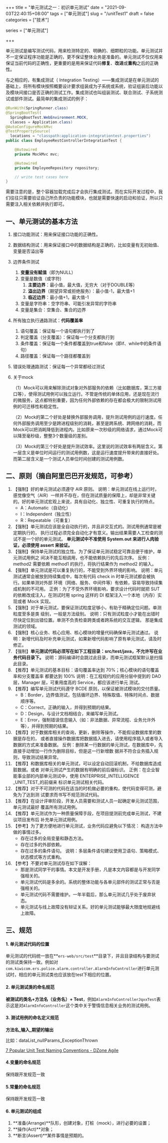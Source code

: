 +++
title = "单元测试之一：初识单元测试"
date = "2021-09-03T22:40:15+08:00"
tags = ["单元测试"]
slug = "/unitTest1"
draft = false
categories = ["技术"]

series = ["单元测试"]

+++

单元测试是编写测试代码，用来检测特定的、明确的、细颗粒的功能。单元测试并不一定保证程序功能是正确的，更不保证整体业务是准备的。单元测试不仅仅用来保证当前代码的正确性，更重要的是用来保证代码**修复**、**改进**或**重构**之后的正确性。



与之相应的，有集成测试（ Integration Testing）——集成测试是在单元测试的基础上，将所有模块按照概要设计要求组装成为子系统或系统，验证组装后功能以及模块间接口是否正确的测试工作。集成测试也叫组装测试、联合测试、子系统测试或部件测试。最简单的集成测试的例子：

```java
@RunWith(SpringRunner.class)
@SpringBootTest(
  SpringBootTest.WebEnvironment.MOCK,
  classes = Application.class)
@AutoConfigureMockMvc
@TestPropertySource(
  locations = "classpath:application-integrationtest.properties")
public class EmployeeRestControllerIntegrationTest {

    @Autowired
    private MockMvc mvc;

    @Autowired
    private EmployeeRepository repository;

    // write test cases here
}

```

需要注意的是，整个容器加载完成后才会执行集成测试。而在实际开发过程中，我们往往只需要验证自己所负责的功能模块，也就是需要快速的启动和验证，所以只需要注入相关依赖并执行即可。

## 一、单元测试的基本方法

1. 接口功能测试：用来保证接口功能的正确性。

2. 数据结构测试：用来保证接口中的数据结构是正确的，比如变量有无初始值、变量是否溢出等

3. 边界条件测试
   1. **变量没有赋值**（即为NULL）
   2. 变量是数值（或字符)
      1. **主要边界**：最小值，最大值，无穷大（对于DOUBLE等）
      2. **溢出边界**（期望异常或拒绝服务）：最小值-1，最大值+1
      3. **临近边界**：最小值+1，最大值-1
   3. 变量是字符串：空字符串、可能引发异常的字符串
   4. 变量是集合：空集合、集合的边界

4. 所有独立执行通路测试：**代码覆盖率**
   1. 语句覆盖：保证每一个语句都执行到了
   2. 判定覆盖（分支覆盖）：保证每一个分支都执行到
   3. 条件覆盖：保证每一个条件都覆盖到true和false（即if、while中的条件语句）
   4. 路径覆盖：保证每一个路径都覆盖到

5. 错误处理通路测试：保证每一个异常都经过测试

6. 关于mock

   （1）Mock可以用来解除测试对象对外部服务的依赖（比如数据库，第三方接口等），使得测试用例可以独立运行。不管是传统的单体应用，还是现在流行的微服务，这点都特别重要，因为任何外部依赖的存在都会极大的限制测试用例的可迁移性和稳定性。

   （2）Mock的第二个好处是替换外部服务调用，提升测试用例的运行速度。任何外部服务调用至少是跨进程级别的消耗，甚至是跨系统、跨网络的消耗，而Mock可以把消耗降低到进程内。比如原来一次秒级的网络请求，通过Mock可以降至毫秒级，整整3个数量级的差别。

   （3）Mock的第三个好处是提升测试效率。这里说的测试效率有两层含义。第一层含义是单位时间运行的测试用例数，这是运行速度提升带来的直接好处。而第二层含义是一个测试人员单位时间创建的测试用例数。

## 二、原则（摘自阿里巴巴开发规范，可参考）

1. 【强制】好的单元测试必须遵守 AIR 原则。 说明：单元测试在线上运行时，感觉像空气（AIR）一样并不存在，但在测试质量的保障上，却是非常关键的。好的单元测试宏观上来说，具有自动化、独立性、可重复执行的特点。
   - A：Automatic（自动化）
   - I：Independent（独立性）
   - R：Repeatable（可重复）
2. 【强制】单元测试应该是全自动执行的，并且非交互式的。测试用例通常是被定期执行的， 执行过程必须完全自动化才有意义。输出结果需要人工检查的测试不是一个好的单元测试。 **单元测试中不准使用 System.out 来进行人肉验证，必须使用 assert 来验证。**
3. 【强制】保持单元测试的独立性。为了保证单元测试稳定可靠且便于维护，单元测试用例之 间决不能互相调用，也不能依赖执行的先后次序。 反例：method2 需要依赖 method1 的执行，将执行结果作为 method2 的输入。
4. 【强制】单元测试是可以重复执行的，不能受到外界环境的影响。 说明：单元测试通常会被放到持续集成中，每次有代码 check in 时单元测试都会被执行。如果单测对外部 环境（网络、服务、中间件等）有依赖，容易导致持续集成机制的不可用。 正例：为了不受外界环境影响，要求设计代码时就把 SUT 的依赖改成注入，在测试时用 spring 这样的 DI 框架注入一个本地（内存）实现或者 Mock 实现。
5. 【强制】对于单元测试，要保证测试粒度足够小，有助于精确定位问题。单测粒度至多是类 级别，一般是方法级别。 说明：只有测试粒度小才能在出错时尽快定位到出错位置。单测不负责检查跨类或者跨系统的交互逻辑， 那是集成测试的领域。
6. 【强制】核心业务、核心应用、核心模块的增量代码确保单元测试通过。 说明：新增代码及时补充单元测试，如果新增代码影响了原有单元测试，请及时修正。
7. 【强制】**单元测试代码必须写在如下工程目录：src/test/java，不允许写在业务代码目录下。** 说明：源码编译时会跳过此目录，而单元测试框架默认是扫描此目录。
8. 【推荐】单元测试的基本目标：语句覆盖率达到 70%；核心模块的语句覆盖率和分支覆盖率 都要达到 100% 说明：在工程规约的应用分层中提到的 DAO 层，Manager 层，可重用度高的 Service，都应该进行单元 测试。
9. 【推荐】编写单元测试代码遵守 BCDE 原则，以保证被测试模块的交付质量。
   - B：Border，边界值测试，包括循环边界、特殊取值、特殊时间点、数据顺序等。
   - C：Correct，正确的输入，并得到预期的结果。
   - D：Design，与设计文档相结合，来编写单元测试。
   - E：Error，强制错误信息输入（如：非法数据、异常流程、业务允许外等），并得到预期的结果。
10. 【推荐】对于数据库相关的查询，更新，删除等操作，不能假设数据库里的数据是存在的， 或者直接操作数据库把数据插入进去，请使用程序插入或者导入数据的方式来准备数据。 反例：删除某一行数据的单元测试，在数据库中，先直接手动增加一行作为删除目标，但是这一行新增数 据并不符合业务插入规则，导致测试结果异常。
11. 【推荐】和数据库相关的单元测试，可以设定自动回滚机制，不给数据库造成脏数据。或者 对单元测试产生的数据有明确的前后缀标识。 正例：在企业智能事业部的内部单元测试中，使用 ENTERPRISE_INTELLIGENCE _UNIT_TEST_的前缀来 标识单元测试相关代码。
12. 【推荐】对于不可测的代码在适当的时机做必要的重构，使代码变得可测，避免为了达到测 试要求而书写不规范测试代码。
13. 【推荐】在设计评审阶段，开发人员需要和测试人员一起确定单元测试范围，单元测试最好 覆盖所有测试用例。
14. 【推荐】单元测试作为一种质量保障手段，在项目提测前完成单元测试，不建议项目发布后 补充单元测试用例。
15. 【参考】为了更方便地进行单元测试，业务代码应避免以下情况： 构造方法中做的事情过多。
    - 存在过多的全局变量和静态方法。
    - 存在过多的外部依赖。
    - 存在过多的条件语句。 说明：多层条件语句建议使用卫语句、策略模式、状态模式等方式重构。
16. 【参考】不要对单元测试存在如下误解：
    - 那是测试同学干的事情。本文是开发手册，凡是本文内容都是与开发同学强相关的。
    - 单元测试代码是多余的。系统的整体功能与各单元部件的测试正常与否是强相关的。
    - 单元测试代码不需要维护。一年半载后，那么单元测试几乎处于废弃状态。
    - 单元测试与线上故障没有辩证关系。好的单元测试能够最大限度地规避线上故障。

## 三、规范

#### 1. 单元测试代码的位置

单元测试的代码统一放在**`ers-web/src/test`**目录下，并且目录结构与要测试的测试类保持一致。例如对`com.kiwicom.ers.police.alarm.controller.AlarmInfoController`进行单元测试时，相应的单元测试类也应该放在test下相应的位置。

#### 2. 单元测试类的命名规范

**被测试的类名+方法名（业务名）+ Test**，例如`AlarmInfoControllerJqxxTest`表示这是对`AlarmInfoController`这个类中关于警情信息相关业务的测试用例。

#### 3. 测试用例的命名定义规范

**方法名\_输入_期望的输出**

比如：dataList_nullParams_ExceptionThrown

[7 Popular Unit Test Naming Conventions - DZone Agile](https://dzone.com/articles/7-popular-unit-test-naming)

#### 4.变量的命名规范

 保持跟开发规范一致

#### 5.常量的命名规范

 保持跟开发规范一致

#### 6. 单元测试的组成

1. **准备(Arrange)**队形，创建对象，打桩（mock），进行必要的设置；
2. **操作(Act)**对象；
3. **断言(Assert)**某件事情是预期的。